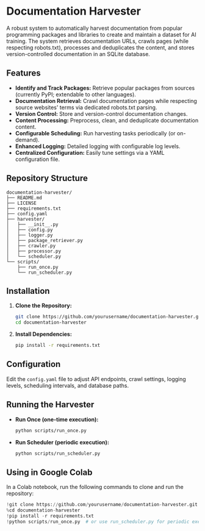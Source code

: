 # Documentation Harvester

A robust system to automatically harvest documentation from popular programming packages and libraries to create and maintain a dataset for AI training. The system retrieves documentation URLs, crawls pages (while respecting robots.txt), processes and deduplicates the content, and stores version-controlled documentation in an SQLite database.

## Features

- **Identify and Track Packages:** Retrieve popular packages from sources (currently PyPI; extendable to other languages).
- **Documentation Retrieval:** Crawl documentation pages while respecting source websites' terms via dedicated robots.txt parsing.
- **Version Control:** Store and version-control documentation changes.
- **Content Processing:** Preprocess, clean, and deduplicate documentation content.
- **Configurable Scheduling:** Run harvesting tasks periodically (or on-demand).
- **Enhanced Logging:** Detailed logging with configurable log levels.
- **Centralized Configuration:** Easily tune settings via a YAML configuration file.

## Repository Structure

```
documentation-harvester/
├── README.md
├── LICENSE
├── requirements.txt
├── config.yaml
├── harvester/
│   ├── __init__.py
│   ├── config.py
│   ├── logger.py
│   ├── package_retriever.py
│   ├── crawler.py
│   ├── processor.py
│   └── scheduler.py
└── scripts/
    ├── run_once.py
    └── run_scheduler.py
```

## Installation

1. **Clone the Repository:**
   ```bash
   git clone https://github.com/yourusername/documentation-harvester.git
   cd documentation-harvester
   ```

2. **Install Dependencies:**
   ```bash
   pip install -r requirements.txt
   ```

## Configuration

Edit the `config.yaml` file to adjust API endpoints, crawl settings, logging levels, scheduling intervals, and database paths.

## Running the Harvester

- **Run Once (one-time execution):**
  ```bash
  python scripts/run_once.py
  ```

- **Run Scheduler (periodic execution):**
  ```bash
  python scripts/run_scheduler.py
  ```

## Using in Google Colab

In a Colab notebook, run the following commands to clone and run the repository:

```python
!git clone https://github.com/yourusername/documentation-harvester.git
%cd documentation-harvester
!pip install -r requirements.txt
!python scripts/run_once.py  # or use run_scheduler.py for periodic execution
```
